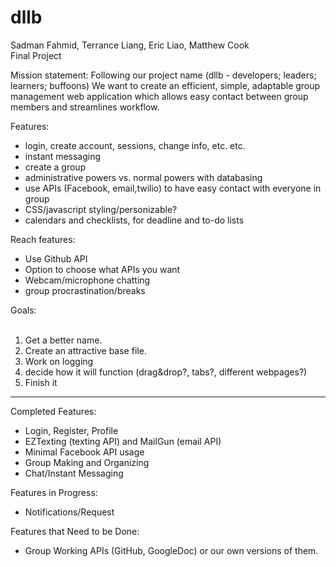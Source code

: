 dllb
====
Sadman Fahmid, Terrance Liang, Eric Liao, Matthew Cook<br>
Final Project

Mission statement:
Following our project name (dllb - developers; leaders; learners; buffoons)
We want to create an efficient, simple, adaptable group management web application which allows easy contact between group members and streamlines workflow.

Features:
* login, create account, sessions, change info, etc. etc.
* instant messaging
* create a group
* administrative powers vs. normal powers with databasing
* use APIs (Facebook, email,twilio) to have easy contact with everyone in group
* CSS/javascript styling/personizable?
* calendars and checklists, for deadline and to-do lists

Reach features:
* Use Github API
* Option to choose what APIs you want
* Webcam/microphone chatting
* group procrastination/breaks 

Goals:<br><br>
1. Get a better name. <br>
2. Create an attractive base file.<br>
3. Work on logging<br>
4. decide how it will function (drag&drop?, tabs?, different webpages?)<br>
5. Finish it <br>

<hr>

Completed Features:
* Login, Register, Profile
* EZTexting (texting API) and MailGun (email API)
* Minimal Facebook API usage
* Group Making and Organizing
* Chat/Instant Messaging

Features in Progress:
* Notifications/Request

Features that Need to be Done:
* Group Working APIs (GitHub, GoogleDoc) or our own versions of them.

